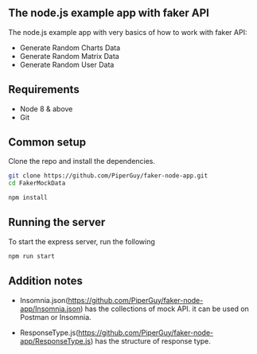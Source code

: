 ## The node.js example app with faker API

The node.js example app with very basics of how to work with faker API:

- Generate Random Charts Data
- Generate Random Matrix Data
- Generate Random User Data

## Requirements

- Node 8 & above
- Git

## Common setup

Clone the repo and install the dependencies.

```bash
git clone https://github.com/PiperGuy/faker-node-app.git
cd FakerMockData
```

```bash
npm install
```

## Running the server

To start the express server, run the following

```bash
npm run start
```

## Addition notes

- Insomnia.json(https://github.com/PiperGuy/faker-node-app/Insomnia.json) has the collections of mock API. it can be used on Postman or Insomnia.

- ResponseType.js(https://github.com/PiperGuy/faker-node-app/ResponseType.js) has the structure of response type.
